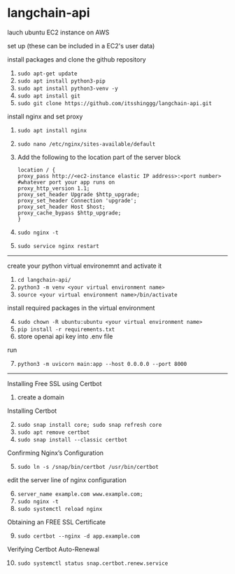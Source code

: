 # langchain-api

lauch ubuntu EC2 instance on AWS

set up (these can be included in a EC2's user data)

install packages and clone the github repository

1. `sudo apt-get update`
2. `sudo apt install python3-pip`
3. `sudo apt install python3-venv -y`
4. `sudo apt install git`
5. `sudo git clone https://github.com/itsshinggg/langchain-api.git`

install nginx and set proxy

1. `sudo apt install nginx`
2. `sudo nano /etc/nginx/sites-available/default`
3. Add the following to the location part of the server block

   ```
   location / {
   proxy_pass http://<ec2-instance elastic IP address>:<port number> #whatever port your app runs on
   proxy_http_version 1.1;
   proxy_set_header Upgrade $http_upgrade;
   proxy_set_header Connection 'upgrade';
   proxy_set_header Host $host;
   proxy_cache_bypass $http_upgrade;
   }
   ```

4. `sudo nginx -t`
5. `sudo service nginx restart`

---

create your python virtual environemnt and activate it

1. `cd langchain-api/`
2. `python3 -m venv <your virtual environment name>`
3. `source <your virtual environment name>/bin/activate`

install required packages in the virtual environment

4. `sudo chown -R ubuntu:ubuntu <your virtual environment name>`
5. `pip install -r requirements.txt`
6. store openai api key into .env file

run

7. `python3 -m uvicorn main:app --host 0.0.0.0 --port 8000`

---

Installing Free SSL using Certbot

1. create a domain

Installing Certbot

2. `sudo snap install core; sudo snap refresh core`
3. `sudo apt remove certbot`
4. `sudo snap install --classic certbot`

Confirming Nginx’s Configuration

5. `sudo ln -s /snap/bin/certbot /usr/bin/certbot`

edit the server line of nginx configuration

6. `server_name example.com www.example.com;`
7. `sudo nginx -t`
8. `sudo systemctl reload nginx`

Obtaining an FREE SSL Certificate

9. `sudo certbot --nginx -d app.example.com `

Verifying Certbot Auto-Renewal

10. `sudo systemctl status snap.certbot.renew.service`

```

```
